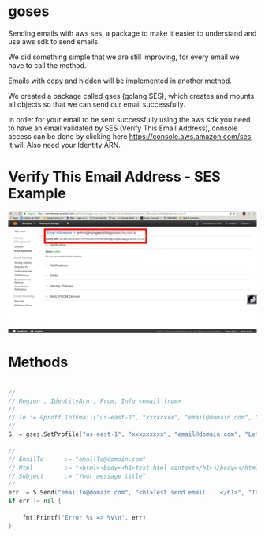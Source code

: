 # goses

Sending emails with aws ses, a package to make it easier to understand and use aws sdk to send emails.

We did something simple that we are still improving, for every email we have to call the method.

Emails with copy and hidden will be implemented in another method.

We created a package called gses (golang SES), which creates and mounts all objects so that we can send our email successfully.

In order for your email to be sent successfully using the aws sdk you need to have an email validated by SES (Verify This Email Address), console access can be done by clicking here https://console.aws.amazon.com/ses, 
it will Also need your Identity ARN.

# Verify This Email Address - SES Example

![image](https://github.com/jeffotoni/goses/blob/master/img/identity-arn.png)


# Methods

```go

//
// Region , IdentityArn , From, Info <email from>
//
// Ie := &proff.InfEmail{"us-east-1", "xxxxxxxx", "email@domain.com", "Lets test send email ses.."}
//
S := gses.SetProfile("us-east-1", "xxxxxxxxx", "email@domain.com", "Lets test send email ses..")

//
// EmailTo 		:= "emailTo@domain.com"
// Html 		:= "<html><body><h1>test html context</h1></body></html>"
// Subject 		:= "Your message title"
//
err := S.Send("emailTo@domain.com", "<h1>Test send email....</h1>", "Test send email to me goses")
if err != nil {

	fmt.Printf("Error %s => %v\n", err)
}

```
